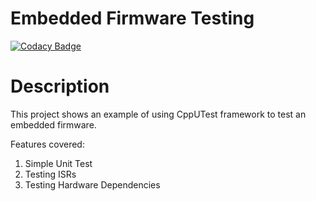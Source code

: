 # Embedded Firmware Testing

[![Codacy Badge](https://api.codacy.com/project/badge/Grade/afe25c5f6f1a4dab8bebad314cf3ce6a)](https://app.codacy.com/app/pelco/firmware_testing?utm_source=github.com&utm_medium=referral&utm_content=pelco/firmware_testing&utm_campaign=Badge_Grade_Dashboard)

# Description

This project shows an example of using CppUTest framework to test an embedded firmware.

Features covered:

1. Simple Unit Test
2. Testing ISRs
3. Testing Hardware Dependencies